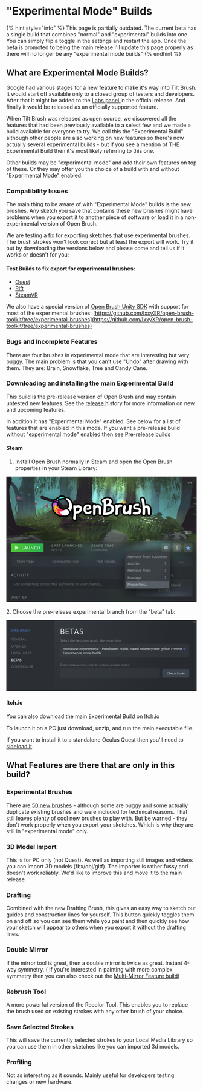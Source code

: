 # "Experimental Mode" Builds

{% hint style="info" %}
This page is partially outdated. The current beta has a single build that combines "normal" and "experimental" builds into one. You can simply flip a toggle in the settings and restart the app. Once the beta is promoted to being the main release I'll update this page properly as there will no longer be any "experimental mode builds"
{% endhint %}

## What are Experimental Mode Builds?

Google had various stages for a new feature to make it's way into Tilt Brush. It would start off available only to a closed group of testers and developers. After that it might be added to the [Labs panel ](../user-guide/check-out-labs-or-experimental-features.md)in the official release. And finally it would be released as an officially supported feature.

When Tilt Brush was released as open source, we discovered all the features that had been previously available to a select few and we made a build available for everyone to try. We call this the "Experimental Build" although other people are also working on new features so there's now actually several experimental builds - but if you see a mention of THE Experimental Build then it's most likely referring to this one.

Other builds may be "experimental mode" and add their own features on top of these. Or they may offer you the choice of a build with and without "Experimental Mode" enabled.

### Compatibility Issues

The main thing to be aware of with "Experimental Mode" builds is the new brushes. Any sketch you save that contains these new brushes might have problems when you export it to another piece of software or load it in a non-experimental version of Open Brush.

We are testing a fix for exporting sketches that use experimental brushes. The brush strokes won't look correct but at least the export will work. Try it out by downloading the versions below and please come and tell us if it works or doesn't for you:

#### Test Builds to fix export for experimental brushes:

* [Quest](https://nightly.link/IxxyXR/open-brush/workflows/build/features%2Fexperimental-brushes-export/Oculus%20Quest%20Experimental.zip)
* [Rift](https://nightly.link/IxxyXR/open-brush/workflows/build/features%2Fexperimental-brushes-export/Windows%20Rift%20Experimental.zip)
* [SteamVR](https://nightly.link/IxxyXR/open-brush/workflows/build/features%2Fexperimental-brushes-export/Windows%20SteamVR%20Experimental.zip)

We also have a special version of [Open Brush Unity SDK](../user-guide/open-brush-unity-sdk.md) with support for most of the experimental brushes: [https://github.com/IxxyXR/open-brush-toolkit/tree/experimental-brushes](https://github.com/IxxyXR/open-brush-toolkit/tree/experimental-brushes)

### Bugs and Incomplete Features

There are four brushes in experimental mode that are interesting but very buggy. The main problem is that you can't use "Undo" after drawing with them. They are: Brain, Snowflake, Tree and Candy Cane.

### Downloading and installing the main Experimental Build

This build is the pre-release version of Open Brush and may contain untested new features. See the [release ](../release-history.md)history for more information on new and upcoming features.

In addition it has "Experimental Mode" enabled. See below for a list of features that are enabled in this mode. If you want a pre-release build without "experimental mode" enabled then see [Pre-release builds](broken-reference)

#### Steam

1. Install Open Brush normally in Steam and open the Open Brush properties in your Steam Library:

![](<../.gitbook/assets/image (10) (2).png>)

2\. Choose the pre-release experimental branch from the "beta" tab:

![](<../.gitbook/assets/image (12) (1) (1) (1) (1).png>)

#### Itch.io

You can also download the main Experimental Build on [Itch.io](https://openbrush.itch.io/openbrush)

To launch it on a PC just download, unzip, and run the main executable file.

If you want to install it to a standalone Oculus Quest then you'll need to [sideload it](https://sidequestvr.com/setup-howto).

## What Features are there that are only in this build?

### Experimental Brushes

There are [50 new brushes](main-experimental-build.md#experimental-brushes) - although some are buggy and some actually duplicate existing brushes and were included for technical reasons. That still leaves plenty of cool new brushes to play with. But be warned - they don't work properly when you export your sketches. Which is why they are still in "experimental mode" only.

### 3D Model Import

This is for PC only (not Quest). As well as importing still images and videos you can import 3D models (fbx/obj/gltf). The importer is rather fussy and doesn't work reliably. We'd like to improve this and move it to the main release.

### Drafting

Combined with the new Drafting Brush, this gives an easy way to sketch out guides and construction lines for yourself. This button quickly toggles them on and off so you can see them while you paint and then quickly see how your sketch will appear to others when you export it without the drafting lines.

### Double Mirror

If the mirror tool is great, then a double mirror is twice as great. Instant 4-way symmetry. ( If you're interested in painting with more complex symmetry then you can also check out the [Multi-Mirror Feature build](multi-mirror.md))

### Rebrush Tool

A more powerful version of the Recolor Tool. This enables you to replace the brush used on existing strokes with any other brush of your choice.

### Save Selected Strokes

This will save the currently selected strokes to your Local Media Library so you can use them in other sketches like you can imported 3d models.

### Profiling

Not as interesting as it sounds. Mainly useful for developers testing changes or new hardware.
